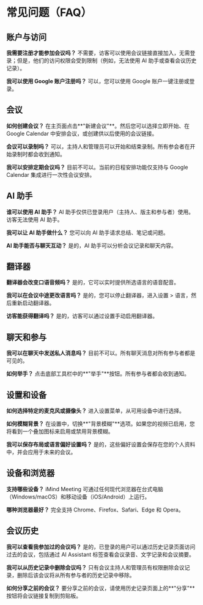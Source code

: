 # 常见问题（FAQ）

## 账户与访问

**我需要注册才能参加会议吗？**
不需要，访客可以使用会议链接直接加入，无需登录；但是，他们的访问权限会受到限制（例如，无法使用 AI 助手或查看会议历史记录）。

**我可以使用 Google 账户注册吗？**
可以，您可以使用 Google 账户一键注册或登录。

## 会议

**如何创建会议？**
在主页面点击**"新建会议"**。然后您可以选择立即开始、在 Google Calendar 中安排会议，或创建供以后使用的会议链接。

**会议可以录制吗？**
可以，主持人和管理员可以开始和结束录制。所有参会者在开始录制时都会收到通知。

**我可以安排定期会议吗？**
目前不可以。当前的日程安排功能仅支持与 Google Calendar 集成进行一次性会议安排。

## AI 助手

**谁可以使用 AI 助手？**
AI 助手仅供已登录用户（主持人、版主和参与者）使用。访客无法使用 AI 助手。

**我可以让 AI 助手做什么？**
您可以向 AI 助手请求总结、笔记或问题。

**AI 助手能否与聊天互动？**
是的，AI 助手可以分析会议记录和聊天内容。

## 翻译器

**翻译器会改变口语音频吗？**
是的，它可以实时提供所选语言的语音配音。

**我可以在会议中途更改语言吗？**
是的，您可以停止翻译器，进入设置 > 语言，然后重新启动翻译器。

**访客能获得翻译吗？**
是的，访客可以通过设置手动启用翻译器。

## 聊天和参与

**我可以在聊天中发送私人消息吗？**
目前不可以。所有聊天消息对所有参与者都是可见的。

**如何举手？**
点击底部工具栏中的**"举手"**按钮。所有参与者都会收到通知。

## 设置和设备

**如何选择特定的麦克风或摄像头？**
进入设置菜单，从可用设备中进行选择。

**如何模糊背景？**
在设置中，切换**"背景模糊"**选项。如果您的视频已启用，您将看到一个叠加图标来启用或禁用背景模糊。

**我可以保存布局或语言偏好设置吗？**
是的，这些偏好设置会保存在您的个人资料中，并会应用于未来的会议。

## 设备和浏览器

**支持哪些设备？**
iMind Meeting 可通过任何现代浏览器在台式电脑（Windows/macOS）和移动设备（iOS/Android）上运行。

**哪种浏览器最好？**
完全支持 Chrome、Firefox、Safari、Edge 和 Opera。

## 会议历史

**我可以查看我参加过的会议吗？**
是的，已登录的用户可以通过历史记录页面访问过去的会议，包括通过 AI Assistant 标签查看会议录音、文字记录和会议摘要。

**我可以从历史记录中删除会议吗？**
只有会议主持人和管理员有权限删除会议记录，删除后该会议将从所有参与者的历史记录中移除。

**如何分享之前的会议？**
要分享之前的会议，请使用历史记录页面上的**"分享"**按钮将会议链接复制到剪贴板。